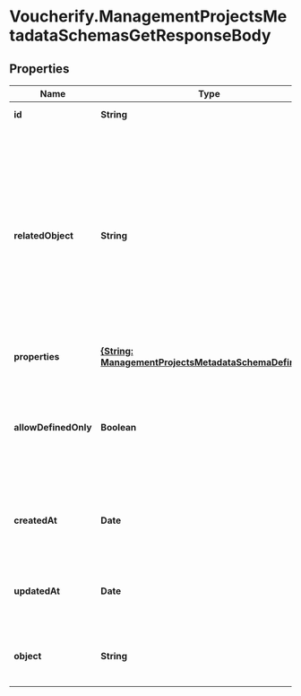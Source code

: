 # Voucherify.ManagementProjectsMetadataSchemasGetResponseBody

## Properties

Name | Type | Description | Notes
------------ | ------------- | ------------- | -------------
**id** | **String** | Unique identifier of the metadata schema. | [optional] 
**relatedObject** | **String** | The resource type. You can define custom metadata schemas, which have a custom &#x60;\&quot;related_object\&quot;&#x60; resource type. The standard metadata schemas are: &#x60;\&quot;campaign\&quot;&#x60;, &#x60;\&quot;customer\&quot;&#x60;, &#x60;\&quot;earning_rule\&quot;&#x60;, &#x60;\&quot;loyalty_tier\&quot;&#x60;, &#x60;\&quot;order\&quot;&#x60;, &#x60;\&quot;order_item\&quot;&#x60;, &#x60;\&quot;product\&quot;&#x60;, &#x60;\&quot;promotion_tier\&quot;&#x60;, &#x60;\&quot;publication\&quot;&#x60;, &#x60;\&quot;redemption\&quot;&#x60;, &#x60;\&quot;reward\&quot;&#x60;, &#x60;\&quot;voucher\&quot;&#x60;. | [optional] 
**properties** | [**{String: ManagementProjectsMetadataSchemaDefinition}**](ManagementProjectsMetadataSchemaDefinition.md) | Contains metadata definitions. | [optional] 
**allowDefinedOnly** | **Boolean** | Restricts the creation of metadata fields when set to &#x60;true&#x60;. It indicates whether or not you can create new metadata definitions, e.g. in the campaign or publication manager. If set to &#x60;true&#x60;, then only the defined fields are available for assigning values. | [optional] 
**createdAt** | **Date** | Timestamp representing the date and time when the metadata schema was created. The value for this parameter is shown in the ISO 8601 format. | [optional] 
**updatedAt** | **Date** | Timestamp representing the date and time when the metadata schema was updated. The value for this parameter is shown in the ISO 8601 format. | [optional] 
**object** | **String** | The type of the object represented by the JSON. This object stores information about the metadata schema. | [optional] [default to &#39;metadata_schema&#39;]


